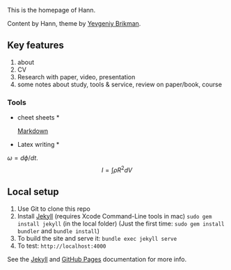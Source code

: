 This is the homepage of Hann.

Content by Hann, theme by  [Yevgeniy Brikman](http://www.ybrikman.com).

## Key features
1. about 
2. CV
3. Research with paper, video, presentation
4. some notes about study, tools & service, review on paper/book,
course

### Tools

* cheet sheets *

  [Markdown](https://github.com/adam-p/markdown-here/wiki/Markdown-Cheatsheet)

* Latex writing *

$\omega = d\phi / dt$.
$$I = \int \rho R^{2} dV$$

## Local setup

1. Use Git to clone this repo
2. Install [Jekyll](http://jekyllrb.com/docs/installation/) (requires Xcode Command-Line tools in mac)
`sudo gem install jekyll` (in the local folder)
(Just the first time: `sudo gem install bundler` and `bundle install`)
3. To build the site and serve it: `bundle exec jekyll serve`
4. To test: `http://localhost:4000`

See the [Jekyll](http://jekyllrb.com/) and [GitHub Pages](https://pages.github.com/)
documentation for more info.